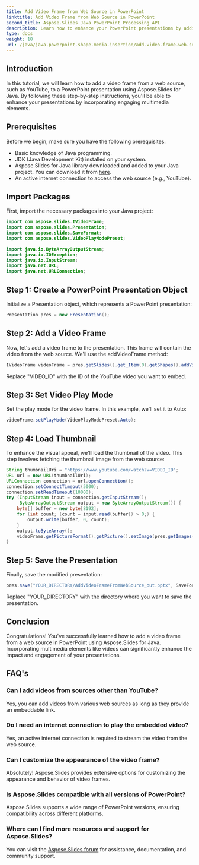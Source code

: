 ```yaml
---
title: Add Video Frame from Web Source in PowerPoint
linktitle: Add Video Frame from Web Source in PowerPoint
second_title: Aspose.Slides Java PowerPoint Processing API
description: Learn how to enhance your PowerPoint presentations by adding video frames from web sources using Aspose.Slides for Java.
type: docs
weight: 18
url: /java/java-powerpoint-shape-media-insertion/add-video-frame-web-source-powerpoint/
---
```

## Introduction
In this tutorial, we will learn how to add a video frame from a web source, such as YouTube, to a PowerPoint presentation using Aspose.Slides for Java. By following these step-by-step instructions, you'll be able to enhance your presentations by incorporating engaging multimedia elements.
## Prerequisites
Before we begin, make sure you have the following prerequisites:
- Basic knowledge of Java programming.
- JDK (Java Development Kit) installed on your system.
- Aspose.Slides for Java library downloaded and added to your Java project. You can download it from [here](https://releases.aspose.com/slides/java/).
- An active internet connection to access the web source (e.g., YouTube).

## Import Packages
First, import the necessary packages into your Java project:
```java
import com.aspose.slides.IVideoFrame;
import com.aspose.slides.Presentation;
import com.aspose.slides.SaveFormat;
import com.aspose.slides.VideoPlayModePreset;

import java.io.ByteArrayOutputStream;
import java.io.IOException;
import java.io.InputStream;
import java.net.URL;
import java.net.URLConnection;
```
## Step 1: Create a PowerPoint Presentation Object
Initialize a Presentation object, which represents a PowerPoint presentation:
```java
Presentation pres = new Presentation();
```
## Step 2: Add a Video Frame
Now, let's add a video frame to the presentation. This frame will contain the video from the web source. We'll use the addVideoFrame method:
```java
IVideoFrame videoFrame = pres.getSlides().get_Item(0).getShapes().addVideoFrame(10, 10, 427, 240, "https://www.youtube.com/embed/VIDEO_ID");
```
Replace "VIDEO_ID" with the ID of the YouTube video you want to embed.
## Step 3: Set Video Play Mode
Set the play mode for the video frame. In this example, we'll set it to Auto:
```java
videoFrame.setPlayMode(VideoPlayModePreset.Auto);
```
## Step 4: Load Thumbnail
To enhance the visual appeal, we'll load the thumbnail of the video. This step involves fetching the thumbnail image from the web source:
```java
String thumbnailUri = "https://www.youtube.com/watch?v=VIDEO_ID";
URL url = new URL(thumbnailUri);
URLConnection connection = url.openConnection();
connection.setConnectTimeout(5000);
connection.setReadTimeout(10000);
try (InputStream input = connection.getInputStream();
     ByteArrayOutputStream output = new ByteArrayOutputStream()) {
    byte[] buffer = new byte[8192];
    for (int count; (count = input.read(buffer)) > 0;) {
        output.write(buffer, 0, count);
    }
    output.toByteArray();
    videoFrame.getPictureFormat().getPicture().setImage(pres.getImages().addImage(output.toByteArray()));
}
```
## Step 5: Save the Presentation
Finally, save the modified presentation:
```java
pres.save("YOUR_DIRECTORY/AddVideoFrameFromWebSource_out.pptx", SaveFormat.Pptx);
```
Replace "YOUR_DIRECTORY" with the directory where you want to save the presentation.

## Conclusion
Congratulations! You've successfully learned how to add a video frame from a web source in PowerPoint using Aspose.Slides for Java. Incorporating multimedia elements like videos can significantly enhance the impact and engagement of your presentations.
## FAQ's
### Can I add videos from sources other than YouTube?
Yes, you can add videos from various web sources as long as they provide an embeddable link.
### Do I need an internet connection to play the embedded video?
Yes, an active internet connection is required to stream the video from the web source.
### Can I customize the appearance of the video frame?
Absolutely! Aspose.Slides provides extensive options for customizing the appearance and behavior of video frames.
### Is Aspose.Slides compatible with all versions of PowerPoint?
Aspose.Slides supports a wide range of PowerPoint versions, ensuring compatibility across different platforms.
### Where can I find more resources and support for Aspose.Slides?
You can visit the [Aspose.Slides forum](https://forum.aspose.com/c/slides/11) for assistance, documentation, and community support.
